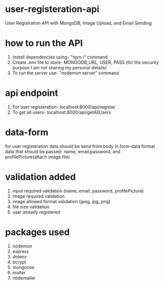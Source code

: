 # user-registeration-api
User Registration API with MongoDB, Image Upload, and Email Sending

# how to run the API
1. Install dependencies using- "npm i" command
2. Create .env file to store- MONGODB_URL, USER, PASS (for the security purpose I am not sharing my personal details)
3. To run the server use- "nodemon server" command

# api endpoint
1. For user registeration- localhost:8000/api/register
2. To get all users- localhost:8000/api/getAllUsers

# data-form
for user registeration data should be send from body in form-data format 
data that should be passed- name, email,password, and profilePicture(attach image file)

# validation added
1. input required validation (name, email, password, profilePicture)
2. image required validation
3. image allowed format validation (jpeg, jpg, png)
4. file size validation
5. user already registered

# packages used
1. nodemon
2. express
3. dotenv
4. bcrypt
5. mongoose
6. multer
7. nodemailer
